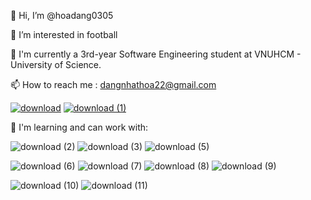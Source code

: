 👋 Hi, I’m @hoadang0305

👀 I’m interested in football

🌱 I'm currently a 3rd-year Software Engineering student at VNUHCM - University of Science.

📫 How to reach me : dangnhathoa22@gmail.com

[![download](https://github.com/hoadang0305/hoadang0305/assets/100982269/1e892e1b-a7e4-4ecb-bdff-98ed4cdef318)][1]
[![download (1)](https://github.com/hoadang0305/hoadang0305/assets/100982269/c4df2f10-31a4-47d4-88b3-7a88b219cd34)][2]

🌱 I'm learning and can work with:

![download (2)](https://github.com/hoadang0305/hoadang0305/assets/100982269/b8a528ff-da33-49e0-a13b-be70ecf4caad)
![download (3)](https://github.com/hoadang0305/hoadang0305/assets/100982269/eb9a5494-5853-43a9-b7f8-ed389e3200fc)
![download (5)](https://github.com/hoadang0305/hoadang0305/assets/100982269/ad2923e7-2f03-426a-94bf-bd2a910b70a8)

![download (6)](https://github.com/hoadang0305/hoadang0305/assets/100982269/38ef7bed-cdb9-4c63-be99-757251435993)
![download (7)](https://github.com/hoadang0305/hoadang0305/assets/100982269/482f2540-4f33-4414-9fb3-43fd13d62288)
![download (8)](https://github.com/hoadang0305/hoadang0305/assets/100982269/7b22c271-680a-46a4-867b-827d21863bc2)
![download (9)](https://github.com/hoadang0305/hoadang0305/assets/100982269/71df7987-2b7d-40e4-ab37-be0a0ae0d10f)

![download (10)](https://github.com/hoadang0305/hoadang0305/assets/100982269/137d2c61-44eb-4f4a-8cf1-11cc305cade4)
![download (11)](https://github.com/hoadang0305/hoadang0305/assets/100982269/04430c5c-b5f5-453f-b939-d2ae90f0d366)


[1]: https://www.facebook.com/nhathoa.1810
[2]: https://www.linkedin.com/in/h%C3%B2a-%C4%91%E1%BA%B7ng-a97513294/
<!---
hoadang0305/hoadang0305 is a ✨ special ✨ repository because its `README.md` (this file) appears on your GitHub profile.
You can click the Preview link to take a look at your changes.
--->
